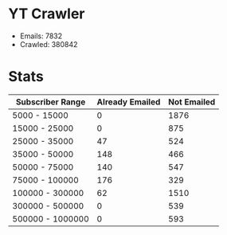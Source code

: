 # YT Crawler
- Emails: 7832
- Crawled: 380842

# Stats
| Subscriber Range  | Already Emailed | Not Emailed |
|-------|-------|-------|
| 5000 - 15000 | 0 | 1876 |
| 15000 - 25000 | 0 | 875 |
| 25000 - 35000 | 47 | 524 |
| 35000 - 50000 | 148 | 466 |
| 50000 - 75000 | 140 | 547 |
| 75000 - 100000 | 176 | 329 |
| 100000 - 300000 | 62 | 1510 |
| 300000 - 500000 | 0 | 539 |
| 500000 - 1000000 | 0 | 593 |
